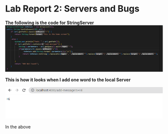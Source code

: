 # Lab Report 2: Servers and Bugs 

**The following is the code for StringServer**
![Image](StringServer.png)


**This is how it looks when I add one word to the local Server**

![Image](StringServer_implementation3.png)

In the above 
